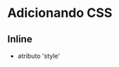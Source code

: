 # Adicionando CSS

## Inline

* atributo 'style'

## <style>

* tag html que irá conter o css

## <link>

* arquivo css externo

## @import

* Arquivo css externo